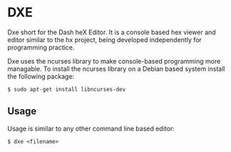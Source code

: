 # DXE

Dxe short for the Dash heX Editor. It is a console based
hex viewer and editor similar to the hx project, being developed
independently for programming practice.

Dxe uses the ncurses library to make console-based programming
more managable. To install the ncurses library on a Debian based
system install the following package:

```
$ sudo apt-get install libncurses-dev
```

## Usage

Usage is similar to any other command line based editor:

```
$ dxe <filename>
```
